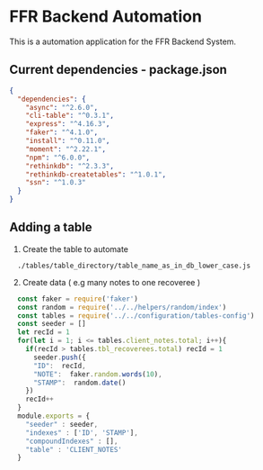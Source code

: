 # FFR Backend Automation 

This is a automation application for the FFR Backend System.

## Current dependencies - package.json

```json
{
  "dependencies": {
    "async": "^2.6.0",
    "cli-table": "^0.3.1",
    "express": "^4.16.3",
    "faker": "^4.1.0",
    "install": "^0.11.0",
    "moment": "^2.22.1",
    "npm": "^6.0.0",
    "rethinkdb": "^2.3.3",
    "rethinkdb-createtables": "^1.0.1",
    "ssn": "^1.0.3"
  }
}
```

## Adding a table
1. Create the table to automate
```text
  ./tables/table_directory/table_name_as_in_db_lower_case.js
```

2. Create data ( e.g many notes to one recoveree )
```javascript
  const faker = require('faker')
  const random = require('../../helpers/random/index')
  const tables = require('../../configuration/tables-config')
  const seeder = []
  let recId = 1
  for(let i = 1; i <= tables.client_notes.total; i++){
    if(recId > tables.tbl_recoverees.total) recId = 1
      seeder.push({
      "ID":  recId,
      "NOTE":  faker.random.words(10),
      "STAMP":  random.date()
    })
    recId++
  }
  module.exports = {
    "seeder" : seeder,
    "indexes" : ['ID', 'STAMP'],
    "compoundIndexes" : [],
    "table" : 'CLIENT_NOTES'
  }
```
